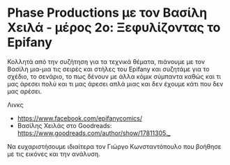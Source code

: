 # Phase Productions με τον Βασίλη Χειλά - μέρος 2ο: Ξεφυλίζοντας το Epifany

Κολλητά από την συζήτηση για τα τεχνικά θέματα, πιάνουμε με τον Βασίλη μια-μια τις σειρές και στήλες του Epifany και συζητάμε για το σχέδιο, το σενάριο, το πως δένουν με άλλα κόμικ σύμπαντα καθώς και τι μας άρεσει πολύ και τι μας άρεσει απλά μιας και δεν έχουμε κάτι που δεν μας αρέσει.

Λινκς

- <https://www.facebook.com/epifanycomics/>
- Βασίλης Χειλάς στο Goodreads: <https://www.goodreads.com/author/show/17811305._>

Να ευχαριστήσουμε ιδιαίτερα τον Γιώργο Κωνσταντόπουλο που βοήθησε με τις εικόνες και την ανάλυση.
